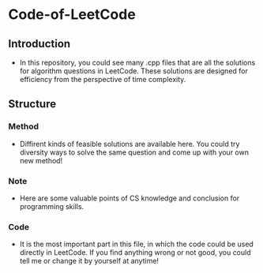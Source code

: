 # Code-of-LeetCode #

## Introduction
* In this repository, you could see many .cpp files that are all the solutions for algorithm questions in LeetCode. These solutions are designed for efficiency from the perspective of time complexity.

## Structure
### Method
* Diffirent kinds of feasible solutions are available here. You could try diversity ways to solve the same question and come up with your own new method!
### Note
* Here are some valuable points of CS knowledge and conclusion for programming skills.
### Code
* It is the most important part in this file, in which the code could be used directly in LeetCode. If you find anything wrong or not good, you could tell me or change it by yourself at anytime!
